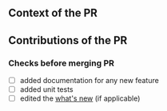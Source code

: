 ## Context of the PR

<!--

Is the PR meant to fix a bug? implement a new feature...
Any detail to be able to relate the PR changes

-->

## Contributions of the PR

<!-- List the contribution of the PR -->


### Checks before merging PR

- [ ] added documentation for any new feature
- [ ] added unit tests
- [ ] edited the [what's new](../doc/changes/whats_new.rst) (if applicable)
